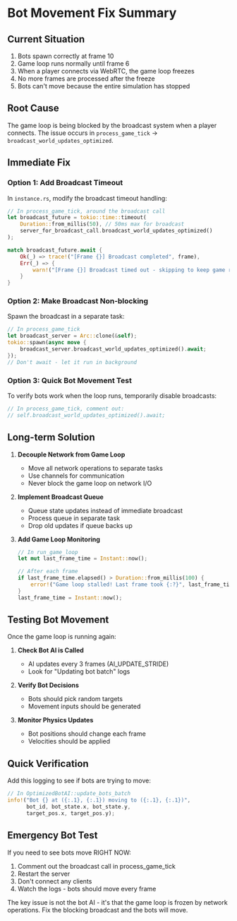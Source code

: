 # Bot Movement Fix Summary

## Current Situation
1. Bots spawn correctly at frame 10
2. Game loop runs normally until frame 6
3. When a player connects via WebRTC, the game loop freezes
4. No more frames are processed after the freeze
5. Bots can't move because the entire simulation has stopped

## Root Cause
The game loop is being blocked by the broadcast system when a player connects. The issue occurs in `process_game_tick` -> `broadcast_world_updates_optimized`.

## Immediate Fix

### Option 1: Add Broadcast Timeout
In `instance.rs`, modify the broadcast timeout handling:

```rust
// In process_game_tick, around the broadcast call
let broadcast_future = tokio::time::timeout(
    Duration::from_millis(50), // 50ms max for broadcast
    server_for_broadcast_call.broadcast_world_updates_optimized()
);

match broadcast_future.await {
    Ok(_) => trace!("[Frame {}] Broadcast completed", frame),
    Err(_) => {
        warn!("[Frame {}] Broadcast timed out - skipping to keep game running", frame);
    }
}
```

### Option 2: Make Broadcast Non-blocking
Spawn the broadcast in a separate task:

```rust
// In process_game_tick
let broadcast_server = Arc::clone(&self);
tokio::spawn(async move {
    broadcast_server.broadcast_world_updates_optimized().await;
});
// Don't await - let it run in background
```

### Option 3: Quick Bot Movement Test
To verify bots work when the loop runs, temporarily disable broadcasts:

```rust
// In process_game_tick, comment out:
// self.broadcast_world_updates_optimized().await;
```

## Long-term Solution

1. **Decouple Network from Game Loop**
   - Move all network operations to separate tasks
   - Use channels for communication
   - Never block the game loop on network I/O

2. **Implement Broadcast Queue**
   - Queue state updates instead of immediate broadcast
   - Process queue in separate task
   - Drop old updates if queue backs up

3. **Add Game Loop Monitoring**
   ```rust
   // In run_game_loop
   let mut last_frame_time = Instant::now();
   
   // After each frame
   if last_frame_time.elapsed() > Duration::from_millis(100) {
       error!("Game loop stalled! Last frame took {:?}", last_frame_time.elapsed());
   }
   last_frame_time = Instant::now();
   ```

## Testing Bot Movement

Once the game loop is running again:

1. **Check Bot AI is Called**
   - AI updates every 3 frames (AI_UPDATE_STRIDE)
   - Look for "Updating bot batch" logs

2. **Verify Bot Decisions**
   - Bots should pick random targets
   - Movement inputs should be generated

3. **Monitor Physics Updates**
   - Bot positions should change each frame
   - Velocities should be applied

## Quick Verification

Add this logging to see if bots are trying to move:

```rust
// In OptimizedBotAI::update_bots_batch
info!("Bot {} at ({:.1}, {:.1}) moving to ({:.1}, {:.1})", 
      bot_id, bot_state.x, bot_state.y, 
      target_pos.x, target_pos.y);
```

## Emergency Bot Test

If you need to see bots move RIGHT NOW:

1. Comment out the broadcast call in process_game_tick
2. Restart the server
3. Don't connect any clients
4. Watch the logs - bots should move every frame

The key issue is not the bot AI - it's that the game loop is frozen by network operations. Fix the blocking broadcast and the bots will move.
